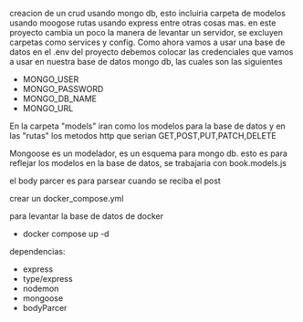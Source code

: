creacion de un crud usando mongo db, esto incluiria carpeta de modelos usando moogose
rutas usando express entre otras cosas mas. en este proyecto cambia un poco la manera
de levantar un servidor, se excluyen carpetas como services y config. Como ahora vamos
a usar una base de datos en el .env del proyecto debemos colocar las credenciales que
vamos a usar en nuestra base de datos mongo db, las cuales son las siguientes
- MONGO_USER
- MONGO_PASSWORD
- MONGO_DB_NAME
- MONGO_URL

En la carpeta "models" iran como los modelos para la base de datos y en las "rutas" los metodos
http que serian GET,POST,PUT,PATCH,DELETE

Mongoose es un modelador, es un esquema para mongo db. esto es para reflejar los modelos en la
base de datos, se trabajaria con book.models.js

el body parcer es para parsear cuando se reciba el post

crear un docker_compose.yml

para levantar la base de datos de docker
- docker compose up -d


dependencias:
- express
- type/express
- nodemon
- mongoose
- bodyParcer